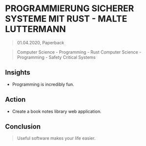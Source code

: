 # PROGRAMMIERUNG SICHERER SYSTEME MIT RUST - MALTE LUTTERMANN

> 01.04.2020, Paperback

> Computer Science - Programming - Rust
> Computer Science - Programming - Safety Critical Systems

## Insights
- Programming is incredibly fun.

## Action
- Create a book notes library web application.

## Conclusion
> Useful software makes your life easier.